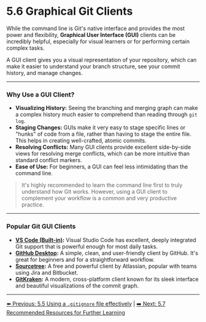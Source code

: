 # 5.6 Graphical Git Clients

While the command line is Git's native interface and provides the most power and flexibility, **Graphical User Interface (GUI)** clients can be incredibly helpful, especially for visual learners or for performing certain complex tasks.

A GUI client gives you a visual representation of your repository, which can make it easier to understand your branch structure, see your commit history, and manage changes.

---

### Why Use a GUI Client?

* **Visualizing History:** Seeing the branching and merging graph can make a complex history much easier to comprehend than reading through `git log`.
* **Staging Changes:** GUIs make it very easy to stage specific lines or "hunks" of code from a file, rather than having to stage the entire file. This helps in creating well-crafted, atomic commits.
* **Resolving Conflicts:** Many GUI clients provide excellent side-by-side views for resolving merge conflicts, which can be more intuitive than standard conflict markers.
* **Ease of Use:** For beginners, a GUI can feel less intimidating than the command line.

> It's highly recommended to learn the command line first to truly understand how Git works. However, using a GUI client to complement your workflow is a common and very productive practice.

---

### Popular Git GUI Clients

* **[VS Code (Built-in)](https://code.visualstudio.com/docs/editor/versioncontrol):** Visual Studio Code has excellent, deeply integrated Git support that is powerful enough for most daily tasks.
* **[GitHub Desktop](https://desktop.github.com/):** A simple, clean, and user-friendly client by GitHub. It's great for beginners and for a straightforward workflow.
* **[Sourcetree](https://www.sourcetreeapp.com/):** A free and powerful client by Atlassian, popular with teams using Jira and Bitbucket.
* **[GitKraken](https://www.gitkraken.com/):** A modern, cross-platform client known for its sleek interface and beautiful visualizations of the commit graph.

---
[⬅️ Previous: 5.5 Using a `.gitignore` file effectively](5.5-gitignore.md) | [➡️ Next: 5.7 Recommended Resources for Further Learning](5.7-further-resources.md)
